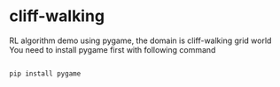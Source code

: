 # cliff-walking
RL algorithm demo using pygame, the domain is cliff-walking grid world <br />
You need to install pygame first with following command

<code>
pip install pygame
</code>
